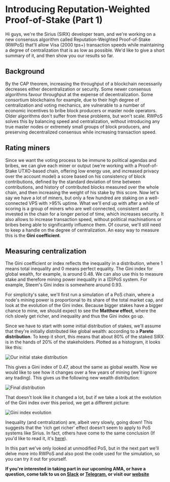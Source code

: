 # Introducing Reputation-Weighted Proof-of-Stake (Part 1)
Hi guys, we're the Sirius (SIRX) developer team, and we're working on a new consensus algorithm called Reputation-Weighted Proof-of-Stake (RWPoS) that'll allow Visa (2000 tps+) transaction speeds while maintaining a degree of centralization that is as low as possible. We'd like to give a short summary of it, and then show you our results so far.

## Background
By the CAP theorem, increasing the throughput of a blockchain necessarily decreases either decentralization or security. Some newer consensus algorithms favour throughput at the expense of decentralization. Some consortium blockchains for example, due to their high degree of centralization and voting mechanics, are vulnerable to a number of economic incentives to bribe block producers or master node operators. Older algorithms don't suffer from these problems, but won't scale. RWPoS solves this by balancing speed and centralization, without introducing any true master nodes or extremely small groups of block producers, and preserving decentralized consensus while increasing transaction speed.

## Rating miners

Since we want the voting process to be immune to political agendas and bribes, we can give each miner or output (we're working with a Proof-of-Stake UTXO-based chain, offering low energy use, and increased privacy over the account model) a score based on his consistency of block contributions, defined by the standard deviation of time between contributions, and history of contributed blocks measured over the whole chain, and then increasing the weight of his stake by this score. Now let's say we have a lot of miners, but only a few hundred are staking on a well-connected VPS with >95% uptime. What we'll end up with after a while of scoring is a group of miners who are well connected, consistent and invested in the chain for a longer period of time, which increases security. It also allows to increase transaction speed, without political machinations or bribes being able to significantly influence them. Of course, we'll still need to keep a handle on the degree of centralization. An easy way to measure this is the **Gini coefficient**.

## Measuring centralization
The Gini coefficient or index reflects the inequality in a distribution, where 1 means total inequality and 0 means perfect equality. The Gini index for global wealth, for example, is around 0.48. We can also use this to measure stake and therefore mining power inequality in a (D)PoS system. For example, Steem's Gini index is somewhere around 0.93.

For simplicity's sake, we'll first run a simulation of a PoS chain, where a node's mining power is proportional to its share of the total market cap, and look at the evolution of the Gini index. Because bigger stakes have a bigger chance to mine, we should expect to see the **Matthew effect**, where the rich slowly get richer, and inequality and thus the Gini index go up.

Since we have to start with some initial distribution of stakes, we'll assume that they're initially distributed like global wealth: according to a **Pareto distribution**. To keep it short, this means that about 80% of the staked SIRX is in the hands of 20% of the stakeholders.  Plotted as a histogram, it looks like this:

![Our initial stake distribution](https://drive.google.com/uc?id=1nUXGDkng7cita0SkCfO7YFpihpAHc7-e&export=download)

This gives a Gini index of 0.47, about the same as global wealth. Now we would like to see how it changes over a few years of mining (we'll ignore any trading). This gives us the following new wealth distribution:

![Final distribution](https://drive.google.com/uc?id=1HNIQJopMUev0eFXdxJls3BVp1QNiRZ-1&export=download)

That doesn't look like it changed a lot, but if we take a look at the evolution of the Gini index over this period, we get a different picture:

![Gini index evolution](https://drive.google.com/uc?id=1RUZolybxyNBp2mbpVi24S9X7MTyu5L-P&export=download)

Inequality (and centralization) are, albeit very slowly, going down! This suggests that the 'rich get richer' effect doesn't seem to apply to PoS systems like Sirius. In fact, others have come to the same conclusion (If you'd like to read it, it's [here](http://nbviewer.jupyter.org/gist/xcthulhu/38f91b65ccaaf6413fd7)). 

In this part we've only looked at unmodified PoS, but in the next part we'll delve more into RWPoS and also post the code used for the simulation, so you can try it out for yourself.

**If you're interested in taking part in our upcoming AMA, or have a question, come talk to us on [Slack](https://slack.getsirius.io/) or [Telegram](https://telegram.getsirius.io/), or visit our [website](https://getsirius.io/)**
